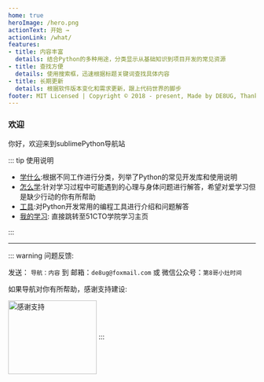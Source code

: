 ```yaml
---
home: true
heroImage: /hero.png
actionText: 开始 →
actionLink: /what/
features:
- title: 内容丰富
  details: 结合Python的多种用途，分类显示从基础知识到项目开发的常见资源
- title: 查找方便
  details: 使用搜索框，迅速根据标题关键词查找具体内容
- title: 长期更新
  details: 根据软件版本变化和需求更新，跟上代码世界的脚步
footer: MIT Licensed | Copyright © 2018 - present, Made by DE8UG, Thanks to Evan You
---
```


### 欢迎

你好，欢迎来到sublimePython导航站

::: tip 使用说明

- [学什么](/what/):根据不同工作进行分类，列举了Python的常见开发库和使用说明
- [怎么学](/how/):针对学习过程中可能遇到的心理与身体问题进行解答，希望对爱学习但是缺少行动的你有所帮助
- [工具](/tools/):对Python开发常用的编程工具进行介绍和问题解答
- [我的学习](http://edu.51cto.com/center/course/user/index): 直接跳转至51CTO学院学习主页

:::



---

::: warning 问题反馈: 

发送： `导航：内容` 到
邮箱：`de8ug@foxmail.com` 
或
微信公众号：`第8哥小灶时间`


如果导航对你有所帮助，感谢支持建设:

<img src="/wx-de8ug.png" width = "180" height = "150" alt="感谢支持" align="center" />
:::